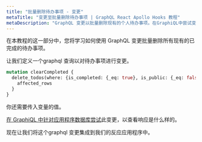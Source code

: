 ```yaml
---
title: "批量删除待办事项 - 变更"
metaTitle: "变更至批量删除待办事项 | GraphQL React Apollo Hooks 教程"
metaDescription: "GraphQL 变更以批量删除现有的个人待办事项。在GraphiQL中尝试变更，通过授权令牌来执行批量操作"
---
```


在本教程的这一部分中，您将学习如何使用 GraphQL 变更批量删除所有现有的已完成的待办事项。

让我们定义一个graphql 查询以对待办事项进行变更。

```graphql
mutation clearCompleted {
  delete_todos(where: {is_completed: {_eq: true}, is_public: {_eq: false}}) {
    affected_rows
  }
}
```

你还需要传入变量的值。

[在 GraphiQL 中针对应用程序数据库尝试](https://hasura.io/learn/graphql/graphiql)此变更，以查看响应是什么样的。

现在让我们将这个graphql 变更集成到我们的反应应用程序中。